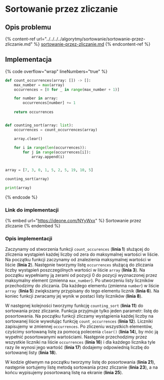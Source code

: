 # Sortowanie przez zliczanie

## Opis problemu

{% content-ref url="../../../../algorytmy/sortowanie/sortowanie-przez-zliczanie.md" %}
[sortowanie-przez-zliczanie.md](../../../../algorytmy/sortowanie/sortowanie-przez-zliczanie.md)
{% endcontent-ref %}

## Implementacja

{% code overflow="wrap" lineNumbers="true" %}
```python
def count_occurrences(array: []) -> []:
    max_number = max(array)
    occurrences = [0 for _ in range(max_number + 1)]

    for number in array:
        occurrences[number] += 1
        
    return occurrences


def counting_sort(array: list):
    occurrences = count_occurrences(array)

    array.clear()
    
    for i in range(len(occurrences)):
        for j in range(occurrences[i]):
            array.append(i)


array = [7, 3, 0, 1, 5, 2, 5, 19, 10, 5]

counting_sort(array)

print(array)
```
{% endcode %}

### Link do implementacji

{% embed url="https://ideone.com/NYyWxx" %}
Sortowanie przez zliczanie
{% endembed %}

### Opis implementacji

Zaczynamy od stworzenia funkcji `count_occurences` (**linia 1**) służącej do zliczenia wystąpień każdej liczby od zera do maksymalnej wartości w liście. Na początku funkcji zaczynamy od znalezienia maksymalnej wartości w liście (**linia 2**). Następnie tworzymy listę `occurrences` służącą do zliczania liczby wystąpień poszczególnych wartości w liście `array` (**linia 3**). Na początku wypełniamy ją zerami od pozycji 0 do pozycji wyznaczonej przez maksymalny element (zmienna `max_number`). Po utworzeniu listy liczników przechodzimy do zliczania. Dla każdego elementu (zmienna `number`) w liście `array `(**linia 5**) zwiększamy przypisany do tego elementu licznik (**linia 6**). Na koniec funkcji zwracamy jej wynik w postaci listy liczników (**linia 8**).

W następnej kolejności tworzymy funkcję `counting_sort` (**linia 11**) do sortowania przez zliczanie. Funkcja przyjmuje tylko jeden parametr: listę do posortowania. Na początku funkcji zliczamy wystąpienia każdej liczby na sortowanej liście wywołując funkcję `count_occurrences` (**linia 12**). Liczniki zapisujemy w zmiennej `occurrences`. Po zliczeniu wszystkich elementów, czyścimy sortowaną listę za pomocą polecenia `clear()` (**linia 14**), by móc ją wypełnić posortowanymi wartościami. Następnie przechodzimy przez wszystkie liczniki na liście `occurrences` (**linia 16**) i dla każdego licznika tyle razy ile wynosi jego wartość (**linia 17**) dodajemy odpowiednią liczbę do sortowanej listy (**linia 18**).

W kodzie głównym na początku tworzymy listę do posortowania (**linia 21**), następnie sortujemy listę metodą sortowania przez zliczanie (**linia 23**), a na końcu wypisujemy posortowaną listę na ekranie (**linia 25**).
